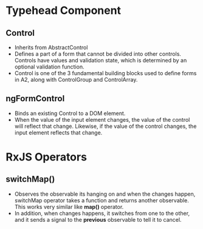 
# Typehead Component

## **Control**
- Inherits from AbstractControl
- Defines a part of a form that cannot be divided into other controls. Controls have values and validation state, which is determined by an optional validation function.
- Control is one of the 3 fundamental building blocks used to define forms in A2, along with ControlGroup and ControlArray. 


## **ngFormControl**
- Binds an existing Control to a DOM element.
- When the value of the input element changes, the value of the control will reflect that change. Likewise, if the value of the control changes, the input element reflects that change.
 
# RxJS Operators

## switchMap()
- Observes the observable its hanging on and when the changes happen, switchMap operator takes a function and returns another observable. This works very similar like **map()** operator. 
- In addition, when changes happens, it switches from one to the other, and it sends a signal to the **previous** observable to tell it to cancel.


 

